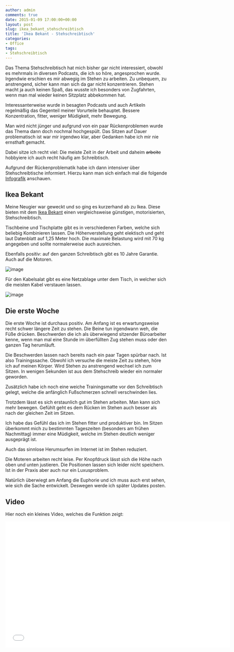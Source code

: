```yaml
---
author: admin
comments: true
date: 2015-01-09 17:00:00+00:00
layout: post
slug: ikea_bekant_stehschreibtisch
title: 'Ikea Bekant - Stehschreibtisch'
categories:
- Office
tags:
- Stehschreibtisch
---
```


Das Thema Stehschreibtisch hat mich bisher gar nicht interessiert, obwohl es mehrmals in diversen Podcasts, die ich so höre, angesprochen wurde. Irgendwie erschien es mir abwegig im Stehen zu arbeiten. Zu unbequem, zu anstrengend, sicher kann man sich da gar nicht konzentrieren. Stehen macht ja auch keinen Spaß, das wusste ich besonders von Zugfahrten, wenn man mal wieder keinen Sitzplatz abbekommen hat.
 
Interessanterweise wurde in besagten Podcasts und auch Artikeln regelmäßig das Gegenteil meiner Vorurteile behauptet. Bessere Konzentration, fitter, weniger Müdigkeit, mehr Bewegung.

Man wird nicht jünger und aufgrund von ein paar Rückenproblemen wurde das Thema dann doch nochmal hochgespült. Das Sitzen auf Dauer problematisch ist war mir irgendwo klar, aber Gedanken habe ich mir nie ernsthaft gemacht. 

Dabei sitze ich recht viel: Die meiste Zeit in der Arbeit und daheim <del>arbeite</del> hobbyiere ich auch recht häufig am Schreibtisch.

Aufgrund der Rückenproblematik habe ich dann intensiver über Stehschreibtische informiert. Hierzu kann man sich einfach mal die folgende [Infografik](http://www.markuscerenak.com/warum-ich-meinen-schreibtisch-fuer-immer-entsorgt-habe.html) anschauen.

## Ikea Bekant

Meine Neugier war geweckt und so ging es kurzerhand ab zu Ikea. Diese bieten mit dem [Ikea Bekant](http://www.ikea.com/de/de/catalog/products/S69022523/) einen vergleichsweise günstigen, motorisierten, Stehschreibtisch.

Tischbeine und Tischplatte gibt es in verschiedenen Farben, welche sich beliebig Kombinieren lassen. Die Höhenverstellung geht elektisch und geht laut Datenblatt auf 1,25 Meter hoch. Die maximale Belastung wird mit 70 kg angegeben und sollte normalerweise auch ausreichen.

Ebenfalls positiv: auf den ganzen Schreibtisch gibt es 10 Jahre Garantie. Auch auf die Motoren. 

![image](http://andydunkel.net/assets/uploads/2015/1/bekant.jpg)

Für den Kabelsalat gibt es eine Netzablage unter dem Tisch, in welcher sich die meisten Kabel verstauen lassen. 

![image](http://andydunkel.net/assets/uploads/2015/1/bekant2.jpg)

## Die erste Woche

Die erste Woche ist durchaus positiv. Am Anfang ist es erwartungsweise recht schwer längere Zeit zu stehen. Die Beine tun irgendwann weh, die Füße drücken. Beschwerden die ich als überwiegend sitzender Büroarbeiter kenne, wenn man mal eine Stunde im überfüllten Zug stehen muss oder den ganzen Tag herumläuft.

Die Beschwerden lassen nach bereits nach ein paar Tagen spürbar nach. Ist also Trainingssache. Obwohl ich versuche die meiste Zeit zu stehen, höre ich auf meinen Körper. Wird Stehen zu anstrengend wechsel ich zum Sitzen. In wenigen Sekunden ist aus dem Stehschreib wieder ein normaler geworden.

Zusätzlich habe ich noch eine weiche Trainingsmatte vor den Schreibtisch gelegt, welche die anfänglich Fußschmerzen schnell verschwinden lies. 

Trotzdem lässt es sich erstaunlich gut im Stehen arbeiten. Man kann sich mehr bewegen. Gefühlt geht es dem Rücken im Stehen auch besser als nach der gleichen Zeit im Sitzen.

Ich habe das Gefühl das ich im Stehen fitter und produktiver bin. Im Sitzen überkommt mich zu bestimmten Tageszeiten (besonders am frühen Nachmittag) immer eine Müdigkeit, welche im Stehen deutlich weniger ausgeprägt ist. 

Auch das sinnlose Herumsurfen im Internet ist im Stehen reduziert.

Die Moteren arbeiten recht leise. Per Knopfdruck lässt sich die Höhe nach oben und unten justieren. Die Positionen lassen sich leider nicht speichern. Ist in der Praxis aber auch nur ein Luxusproblem.

Natürlich überwiegt am Anfang die Euphorie und ich muss auch erst sehen, wie sich die Sache entwickelt. Deswegen werde ich später Updates posten.

## Video

Hier noch ein kleines Video, welches die Funktion zeigt:

<iframe width="700" height="394" src="//www.youtube.com/embed/I5ihXY8z0TQ" frameborder="0" allowfullscreen></iframe>